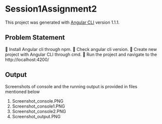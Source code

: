 # Session1Assignment2

This project was generated with [Angular CLI](https://github.com/angular/angular-cli) version 1.1.1.

## Problem Statement

 Install Angular cli through npm.
 Check angular cli version.
 Create new project with Angular CLI through cmd.
 Run the project and navigate to the http://localhost:4200/

## Output

Screenshots of console and the running output is provided in files mentioned below
1. Screenshot_console.PNG
2. Screenshot_console1.PNG
3. Screenshot_console2.PNG
4. Screenshot_output.PNG

